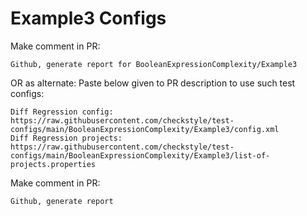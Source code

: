# Example3 Configs
Make comment in PR:
```
Github, generate report for BooleanExpressionComplexity/Example3
```
OR as alternate:
Paste below given to PR description to use such test configs:
```
Diff Regression config: https://raw.githubusercontent.com/checkstyle/test-configs/main/BooleanExpressionComplexity/Example3/config.xml
Diff Regression projects: https://raw.githubusercontent.com/checkstyle/test-configs/main/BooleanExpressionComplexity/Example3/list-of-projects.properties
```
Make comment in PR:
```
Github, generate report
```
